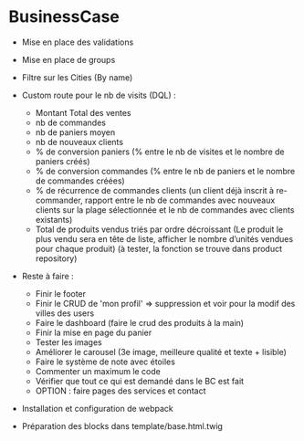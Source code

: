 # BusinessCase
- Mise en place des validations
- Mise en place de groups
- Filtre sur les Cities (By name)
- Custom route pour le nb de visits (DQL) :
    + Montant Total des ventes
    + nb de commandes
    + nb de paniers moyen
    + nb de nouveaux clients
    + % de conversion paniers (% entre le nb de visites et le nombre de paniers créés)
    + % de conversion commandes (% entre le nb de paniers et le nombre de
    commandes créées)
    + % de récurrence de commandes clients (un client déjà inscrit à re-commander,
rapport entre le nb de commandes avec nouveaux clients sur la plage
sélectionnée et le nb de commandes avec clients existants)
    + Total de produits vendus triés par ordre décroissant (Le produit le plus vendu
    sera en tête de liste, afficher le nombre d’unités vendues pour chaque produit) (à tester, la fonction se trouve dans product repository)

- Reste à faire :
    - Finir le footer 
    - Finir le CRUD de 'mon profil' => suppression et voir pour la modif des villes des users
    - Faire le dashboard (faire le crud des produits à la main)
    - Finir la mise en page du panier
    - Tester les images
    - Améliorer le carousel (3e image, meilleure qualité et texte + lisible)
    - Faire le système de note avec étoiles
    - Commenter un maximum le code
    - Vérifier que tout ce qui est demandé dans le BC est fait
    - OPTION : faire pages des services et contact
    
- Installation et configuration de webpack
- Préparation des blocks dans template/base.html.twig